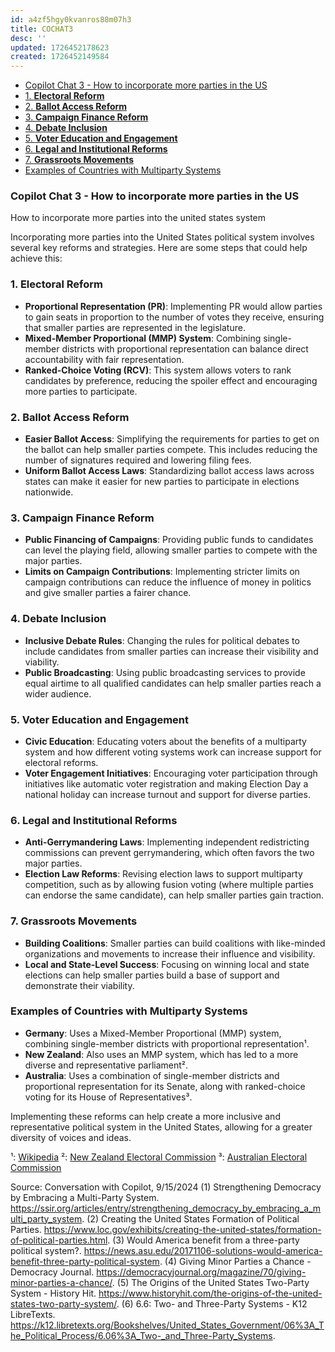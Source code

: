 ```yaml
---
id: a4zf5hgy0kvanros88m07h3
title: COCHAT3
desc: ''
updated: 1726452178623
created: 1726452149584
---
```

- [Copilot Chat 3 - How to incorporate more parties in the US](#copilot-chat-3---how-to-incorporate-more-parties-in-the-us)
- [1. **Electoral Reform**](#1-electoral-reform)
- [2. **Ballot Access Reform**](#2-ballot-access-reform)
- [3. **Campaign Finance Reform**](#3-campaign-finance-reform)
- [4. **Debate Inclusion**](#4-debate-inclusion)
- [5. **Voter Education and Engagement**](#5-voter-education-and-engagement)
- [6. **Legal and Institutional Reforms**](#6-legal-and-institutional-reforms)
- [7. **Grassroots Movements**](#7-grassroots-movements)
- [Examples of Countries with Multiparty Systems](#examples-of-countries-with-multiparty-systems)

### Copilot Chat 3 - How to incorporate more parties in the US

How to incorporate more parties into the united states system

Incorporating more parties into the United States political system involves several key reforms and strategies. Here are some steps that could help achieve this:

### 1. **Electoral Reform**
- **Proportional Representation (PR)**: Implementing PR would allow parties to gain seats in proportion to the number of votes they receive, ensuring that smaller parties are represented in the legislature.
- **Mixed-Member Proportional (MMP) System**: Combining single-member districts with proportional representation can balance direct accountability with fair representation.
- **Ranked-Choice Voting (RCV)**: This system allows voters to rank candidates by preference, reducing the spoiler effect and encouraging more parties to participate.

### 2. **Ballot Access Reform**
- **Easier Ballot Access**: Simplifying the requirements for parties to get on the ballot can help smaller parties compete. This includes reducing the number of signatures required and lowering filing fees.
- **Uniform Ballot Access Laws**: Standardizing ballot access laws across states can make it easier for new parties to participate in elections nationwide.

### 3. **Campaign Finance Reform**
- **Public Financing of Campaigns**: Providing public funds to candidates can level the playing field, allowing smaller parties to compete with the major parties.
- **Limits on Campaign Contributions**: Implementing stricter limits on campaign contributions can reduce the influence of money in politics and give smaller parties a fairer chance.

### 4. **Debate Inclusion**
- **Inclusive Debate Rules**: Changing the rules for political debates to include candidates from smaller parties can increase their visibility and viability.
- **Public Broadcasting**: Using public broadcasting services to provide equal airtime to all qualified candidates can help smaller parties reach a wider audience.

### 5. **Voter Education and Engagement**
- **Civic Education**: Educating voters about the benefits of a multiparty system and how different voting systems work can increase support for electoral reforms.
- **Voter Engagement Initiatives**: Encouraging voter participation through initiatives like automatic voter registration and making Election Day a national holiday can increase turnout and support for diverse parties.

### 6. **Legal and Institutional Reforms**
- **Anti-Gerrymandering Laws**: Implementing independent redistricting commissions can prevent gerrymandering, which often favors the two major parties.
- **Election Law Reforms**: Revising election laws to support multiparty competition, such as by allowing fusion voting (where multiple parties can endorse the same candidate), can help smaller parties gain traction.

### 7. **Grassroots Movements**
- **Building Coalitions**: Smaller parties can build coalitions with like-minded organizations and movements to increase their influence and visibility.
- **Local and State-Level Success**: Focusing on winning local and state elections can help smaller parties build a base of support and demonstrate their viability.

### Examples of Countries with Multiparty Systems
- **Germany**: Uses a Mixed-Member Proportional (MMP) system, combining single-member districts with proportional representation¹.
- **New Zealand**: Also uses an MMP system, which has led to a more diverse and representative parliament².
- **Australia**: Uses a combination of single-member districts and proportional representation for its Senate, along with ranked-choice voting for its House of Representatives³.

Implementing these reforms can help create a more inclusive and representative political system in the United States, allowing for a greater diversity of voices and ideas.

¹: [Wikipedia](https://en.wikipedia.org/wiki/Mixed-member_proportional_representation)
²: [New Zealand Electoral Commission](https://www.elections.nz/democracy-in-nz/what-is-new-zealands-system-of-government/)
³: [Australian Electoral Commission](https://www.aec.gov.au/Voting/How_to_Vote/Voting_Systems.htm)

Source: Conversation with Copilot, 9/15/2024
(1) Strengthening Democracy by Embracing a Multi-Party System. https://ssir.org/articles/entry/strengthening_democracy_by_embracing_a_multi_party_system.
(2) Creating the United States Formation of Political Parties. https://www.loc.gov/exhibits/creating-the-united-states/formation-of-political-parties.html.
(3) Would America benefit from a three-party political system?. https://news.asu.edu/20171106-solutions-would-america-benefit-three-party-political-system.
(4) Giving Minor Parties a Chance - Democracy Journal. https://democracyjournal.org/magazine/70/giving-minor-parties-a-chance/.
(5) The Origins of the United States Two-Party System - History Hit. https://www.historyhit.com/the-origins-of-the-united-states-two-party-system/.
(6) 6.6: Two- and Three-Party Systems - K12 LibreTexts. https://k12.libretexts.org/Bookshelves/United_States_Government/06%3A_The_Political_Process/6.06%3A_Two-_and_Three-Party_Systems.